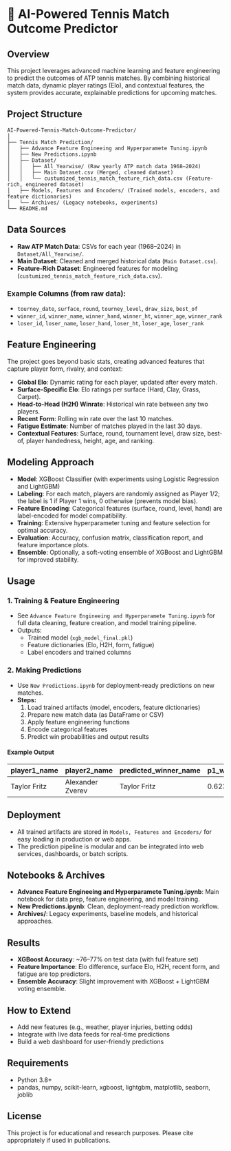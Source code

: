 # 🎾 AI-Powered Tennis Match Outcome Predictor

## Overview
This project leverages advanced machine learning and feature engineering to predict the outcomes of ATP tennis matches. By combining historical match data, dynamic player ratings (Elo), and contextual features, the system provides accurate, explainable predictions for upcoming matches.

## Project Structure
```
AI-Powered-Tennis-Match-Outcome-Predictor/
│
├── Tennis Match Prediction/
│   ├── Advance Feature Engineeing and Hyperparamete Tuning.ipynb
│   ├── New Predictions.ipynb
│   ├── Dataset/
│   │   ├── All_Yearwise/ (Raw yearly ATP match data 1968–2024)
│   │   ├── Main Dataset.csv (Merged, cleaned dataset)
│   │   └── custumized_tennis_match_feature_rich_data.csv (Feature-rich, engineered dataset)
│   ├── Models, Features and Encoders/ (Trained models, encoders, and feature dictionaries)
│   └── Archives/ (Legacy notebooks, experiments)
└── README.md
```

## Data Sources
- **Raw ATP Match Data**: CSVs for each year (1968–2024) in `Dataset/All_Yearwise/`.
- **Main Dataset**: Cleaned and merged historical data (`Main Dataset.csv`).
- **Feature-Rich Dataset**: Engineered features for modeling (`custumized_tennis_match_feature_rich_data.csv`).

### Example Columns (from raw data):
- `tourney_date`, `surface`, `round`, `tourney_level`, `draw_size`, `best_of`
- `winner_id`, `winner_name`, `winner_hand`, `winner_ht`, `winner_age`, `winner_rank`
- `loser_id`, `loser_name`, `loser_hand`, `loser_ht`, `loser_age`, `loser_rank`

## Feature Engineering
The project goes beyond basic stats, creating advanced features that capture player form, rivalry, and context:
- **Global Elo**: Dynamic rating for each player, updated after every match.
- **Surface-Specific Elo**: Elo ratings per surface (Hard, Clay, Grass, Carpet).
- **Head-to-Head (H2H) Winrate**: Historical win rate between any two players.
- **Recent Form**: Rolling win rate over the last 10 matches.
- **Fatigue Estimate**: Number of matches played in the last 30 days.
- **Contextual Features**: Surface, round, tournament level, draw size, best-of, player handedness, height, age, and ranking.

## Modeling Approach
- **Model**: XGBoost Classifier (with experiments using Logistic Regression and LightGBM)
- **Labeling**: For each match, players are randomly assigned as Player 1/2; the label is 1 if Player 1 wins, 0 otherwise (prevents model bias).
- **Feature Encoding**: Categorical features (surface, round, level, hand) are label-encoded for model compatibility.
- **Training**: Extensive hyperparameter tuning and feature selection for optimal accuracy.
- **Evaluation**: Accuracy, confusion matrix, classification report, and feature importance plots.
- **Ensemble**: Optionally, a soft-voting ensemble of XGBoost and LightGBM for improved stability.

## Usage
### 1. Training & Feature Engineering
- See `Advance Feature Engineeing and Hyperparamete Tuning.ipynb` for full data cleaning, feature creation, and model training pipeline.
- Outputs:
  - Trained model (`xgb_model_final.pkl`)
  - Feature dictionaries (Elo, H2H, form, fatigue)
  - Label encoders and trained columns

### 2. Making Predictions
- Use `New Predictions.ipynb` for deployment-ready predictions on new matches.
- **Steps:**
  1. Load trained artifacts (model, encoders, feature dictionaries)
  2. Prepare new match data (as DataFrame or CSV)
  3. Apply feature engineering functions
  4. Encode categorical features
  5. Predict win probabilities and output results

#### Example Output
| player1_name    | player2_name      | predicted_winner_name | p1_win_probability |
|-----------------|------------------|-----------------------|--------------------|
| Taylor Fritz    | Alexander Zverev | Taylor Fritz          | 0.623              |

## Deployment
- All trained artifacts are stored in `Models, Features and Encoders/` for easy loading in production or web apps.
- The prediction pipeline is modular and can be integrated into web services, dashboards, or batch scripts.

## Notebooks & Archives
- **Advance Feature Engineeing and Hyperparamete Tuning.ipynb**: Main notebook for data prep, feature engineering, and model training.
- **New Predictions.ipynb**: Clean, deployment-ready prediction workflow.
- **Archives/**: Legacy experiments, baseline models, and historical approaches.

## Results
- **XGBoost Accuracy**: ~76–77% on test data (with full feature set)
- **Feature Importance**: Elo difference, surface Elo, H2H, recent form, and fatigue are top predictors.
- **Ensemble Accuracy**: Slight improvement with XGBoost + LightGBM voting ensemble.

## How to Extend
- Add new features (e.g., weather, player injuries, betting odds)
- Integrate with live data feeds for real-time predictions
- Build a web dashboard for user-friendly predictions

## Requirements
- Python 3.8+
- pandas, numpy, scikit-learn, xgboost, lightgbm, matplotlib, seaborn, joblib

## License
This project is for educational and research purposes. Please cite appropriately if used in publications.
